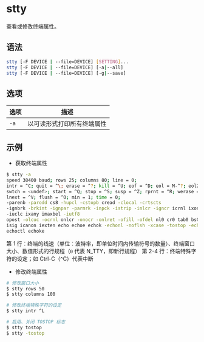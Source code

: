 # stty

查看或修改终端属性。

## 语法

```sh
stty [-F DEVICE | --file=DEVICE] [SETTING]...
stty [-F DEVICE | --file=DEVICE] [-a|--all]
stty [-F DEVICE | --file=DEVICE] [-g|--save]
```

## 选项

| 选项 | 描述                       |
| ---- | -------------------------- |
| `-a` | 以可读形式打印所有终端属性 |

## 示例

* 获取终端属性

```sh
$ stty -a
speed 38400 baud; rows 25; columns 80; line = 0;
intr = ^C; quit = ^\; erase = ^?; kill = ^U; eof = ^D; eol = M-^?; eol2 = M-^?;
swtch = <undef>; start = ^Q; stop = ^S; susp = ^Z; rprnt = ^R; werase = ^W;
lnext = ^V; flush = ^O; min = 1; time = 0;
-parenb -parodd cs8 -hupcl -cstopb cread -clocal -crtscts
-ignbrk -brkint -ignpar -parmrk -inpck -istrip -inlcr -igncr icrnl ixon -ixoff
-iuclc ixany imaxbel -iutf8
opost -olcuc -ocrnl onlcr -onocr -onlret -ofill -ofdel nl0 cr0 tab0 bs0 vt0 ff0
isig icanon iexten echo echoe echok -echonl -noflsh -xcase -tostop -echoprt
echoctl echoke
```

第 1 行：终端的线速（单位：波特率，即单位时间内传输符号的数量）、终端窗口大小、数值形式的行规程（`0` 代表 N_TTY，即新行规程）
第 2-4 行：终端特殊字符的设定；如 Ctrl-C（^C）代表中断

* 修改终端属性

```sh
# 修改窗口大小
$ stty rows 50
$ stty columns 100

# 修改终端特殊字符的设定
$ stty intr ^L

# 启用、关闭 TOSTOP 标志
$ stty tostop
$ stty -tostop
```

